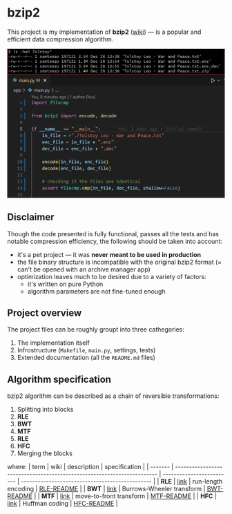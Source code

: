 # bzip2

This project is my implementation of **bzip2** 
([wiki](https://en.wikipedia.org/wiki/Bzip2)) — is a popular and efficient 
data compression algorithm.

![preview](./preview.png)

## Disclaimer
Though the code presented is fully functional, passes all the tests and has 
notable compression efficiency, the following should be taken into account:
- it's a pet project — it was **never meant to be used in production**
- the file binary structure is incompatible with the original bzip2 format 
(= can't be opened with an archive manager app)
- optimization leaves much to be desired due to a variety of factors:
  - it's written on pure Python
  - algorithm parameters are not fine-tuned enough

## Project overview

The project files can be roughly groupt into three cathegories:
1. The implementation itself
2. Infrostructure (`Makefile`, `main.py`, settings, tests)
3. Extended documentation (all the `README.md` files)

## Algorithm specification

bzip2 algorithm can be described as a chain of reversible transformations:

1. Splitting into blocks
2. **RLE**
3. **BWT**
4. **MTF**
5. **RLE**
6. **HFC**
7. Merging the blocks

where:
| term    | wiki                                                                    | description               | specification                                   |
| ------- | ----------------------------------------------------------------------- | ------------------------- | ----------------------------------------------- |
| **RLE** | [link](https://en.wikipedia.org/wiki/Run-length_encoding)               | run-length encoding       | [RLE-README](app/transformations/rle/README.md) |
| **BWT** | [link](https://en.wikipedia.org/wiki/Burrows%E2%80%93Wheeler_transform) | Burrows-Wheeler transform | [BWT-README](app/transformations/bwt/README.md) |
| **MTF** | [link](https://en.wikipedia.org/wiki/Move-to-front_transform)           | move-to-front transform   | [MTF-README](app/transformations/mtf/README.md) |
| **HFC** | [link](https://en.wikipedia.org/wiki/Huffman_coding)                    | Huffman coding            | [HFC-README](app/transformations/hfc/README.md) |

